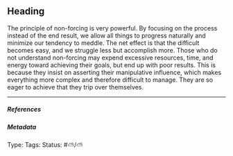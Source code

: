 ## Heading  # 

The principle of non-forcing is very powerful. By focusing on the process instead of the end result, we allow all things to progress naturally and minimize our tendency to meddle. The net effect is that the difficult becomes easy, and we struggle less but accomplish more. Those who do not understand non-forcing may expend excessive resources, time, and energy toward achieving their goals, but end up with poor results. This is because they insist on asserting their manipulative influence, which makes everything more complex and therefore difficult to manage. They are so eager to achieve that they trip over themselves.

___

##### References



##### Metadata

Type: 
Tags:
Status: #⛅️/⛅️